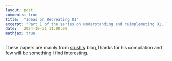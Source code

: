```yaml
---
layout: post
comments: true
title:  "Ideas on Recreating O1"
excerpt: "Part 1 of the series on understanding and reimplemeting O1, This blog I discuss and summarize the papers that might have been the backbone of O1 implementation."
date:   2024-10-31 11:00:00
mathjax: true
---
```

These papers are mainly from [srush's](https://github.com/srush/awesome-o1) blog,Thanks for his compilation and few will be something I find interesting.